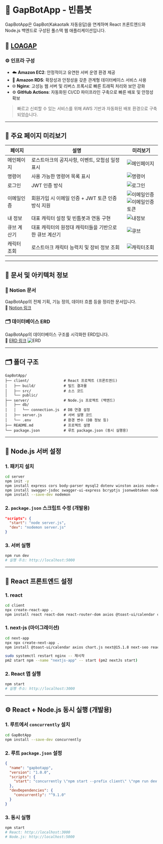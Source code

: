 # 📌 GapBotApp - 빈틈봇

GapBotApp은 GapBot(Kakaotalk 자동응답)을 연계하며 React 프론트엔드와 Node.js 백엔드로 구성된 풀스택 웹 애플리케이션입니다.

## 🔗 [LOAGAP](https://loagap.com)

### ⚙️ 인프라 구성

- ☁️ **Amazon EC2**: 안정적이고 유연한 서버 운영 환경 제공  
- 💾 **Amazon RDS**: 확장성과 안정성을 갖춘 관계형 데이터베이스 서비스 사용  
- 🌐 **Nginx**: 고성능 웹 서버 및 리버스 프록시로 빠른 트래픽 처리와 보안 강화  
- ⚙️ **GitHub Actions**: 자동화된 CI/CD 파이프라인 구축으로 빠른 배포 및 안정성 확보  

> 빠르고 신뢰할 수 있는 서비스를 위해 AWS 기반과 자동화된 배포 환경으로 구축되었습니다.

---

## 📸 주요 페이지 미리보기

| 페이지         | 설명                                                        | 미리보기 |
|----------------|-------------------------------------------------------------|----------|
| 메인페이지     | 로스트아크의 공지사항, 이벤트, 모험섬 일정 표시             | ![메인페이지](https://github.com/user-attachments/assets/b026894f-98b3-4a09-81fe-554ba8a38646) |
| 명령어         | 사용 가능한 명령어 목록 표시                                 | ![명령어](https://github.com/user-attachments/assets/5d01dae7-648f-4e8c-93d6-217bb2c0dabb) |
| 로그인         | JWT 인증 방식                                                | ![로그인](https://github.com/user-attachments/assets/7924d842-380e-4fc8-9cfd-9b5d015b0fd4) |
| 이메일인증     | 회원가입 시 이메일 인증 + JWT 토큰 인증 방식 지원           | ![이메일인증](https://github.com/user-attachments/assets/8650c42a-54fb-4a0b-a159-cd119f1cd2f2)<br>![이메일인증토큰](https://github.com/user-attachments/assets/520debc2-d89c-4fd4-852b-776dcfac53cd) |
| 내 정보        | 대표 캐릭터 설정 및 빈틈봇과 연동 구현                      | ![내정보](https://github.com/user-attachments/assets/c7f8800b-c1c0-4daf-84af-7501659e42f8) |
| 큐브 계산기    | 대표 캐릭터의 원정대 캐릭터들을 기반으로 한 큐브 계산기     | ![큐브](https://github.com/user-attachments/assets/658309ea-154f-4fe5-814c-5fd209b9512b) |
| 캐릭터 조회    | 로스트아크 캐릭터 능력치 및 장비 정보 조회                  | ![캐릭터조회](https://github.com/user-attachments/assets/626e0687-e3d4-47b6-826b-de4fd120c0e2) |


---

## 📄 문서 및 아키텍처 정보

### 📘 Notion 문서  
GapBotApp의 전체 기획, 기능 정의, 데이터 흐름 등을 정리한 문서입니다.  
🔗 [Notion 링크](https://superb-antler-e73.notion.site/150c5e5dcbb180b7964ef1551a2fd565?v=150c5e5dcbb181e28b79000c5788c362)

### 🗂️ 데이터베이스 ERD  
GapBotApp의 데이터베이스 구조를 시각화한 ERD입니다.  
🔗 [ERD 링크](https://github.com/cgm97/GapBotApp/issues/59)
![ERD](https://github.com/user-attachments/assets/f71a90c7-5a96-4ffa-a618-ea2721f4fc18)


---

## 🗂️ 폴더 구조
```
GapBotApp/
├── client/                # React 프로젝트 (프론트엔드)
│   ├── build/             # 빌드 결과물
│   ├── src/               # 소스 코드
│   └── public/
├── server/                # Node.js 프로젝트 (백엔드)
│   ├── db/
│   │   └── connection.js  # DB 연결 설정
│   ├── server.js          # 서버 실행 코드
│   └── .env               # 환경 변수 (DB 정보 등)
├── README.md              # 프로젝트 설명
└── package.json           # 루트 package.json (동시 실행용)
```

---

## 🚀 Node.js 서버 설정

### 1. 패키지 설치
```bash
cd server
npm init -y
npm install express cors body-parser mysql2 dotenv winston axios node-cron
npm install swagger-jsdoc swagger-ui-express bcryptjs jsonwebtoken nodemailer cookie-parser
npm install --save-dev nodemon
```

### 2. `package.json` 스크립트 수정 (개발용)
```json
"scripts": {
  "start": "node server.js",
  "dev": "nodemon server.js"
}
```

### 3. 서버 실행
```bash
npm run dev
# 실행 주소: http://localhost:5000
```

---

## 🚀 React 프론트엔드 설정

### 1. react
```bash
cd client
npx create-react-app .
npm install react react-dom react-router-dom axios @toast-ui/calendar chart.js react-chartjs-2 
```
### 1. next-js (마이그레이션)
```bash
cd next-app  
npx npx create-next-app .  
npm install @toast-ui/calendar axios chart.js next@15.1.8 next-seo react-chartjs-2 npm install chartjs-plugin-annotation

sudo systemctl restart nginx -- 재시작
pm2 start npm --name "nextjs-app" -- start (pm2 nextJs start)
```

### 2. React 앱 실행
```bash
npm start
# 실행 주소: http://localhost:3000
```

---

## ⚙️ React + Node.js 동시 실행 (개발용)

### 1. 루트에서 `concurrently` 설치
```bash
cd GapBotApp
npm install --save-dev concurrently
```

### 2. 루트 `package.json` 설정
```json
{
  "name": "gapbotapp",
  "version": "1.0.0",
  "scripts": {
    "start": "concurrently \"npm start --prefix client\" \"npm run dev --prefix server\""
  },
  "devDependencies": {
    "concurrently": "^9.1.0"
  }
}
```

### 3. 동시 실행
```bash
npm start
# React: http://localhost:3000
# Node.js: http://localhost:5000
```
